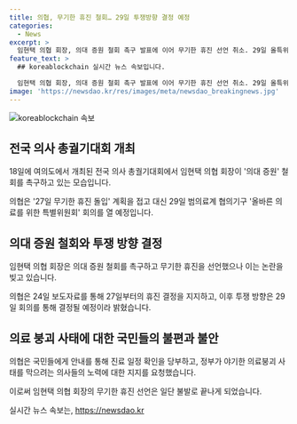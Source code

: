 ```yaml
---
title: 의협, 무기한 휴진 철회… 29일 투쟁방향 결정 예정
categories:
  - News
excerpt: >
  임현택 의협 회장, 의대 증원 철회 촉구 발표에 이어 무기한 휴진 선언 취소. 29일 올특위 회의 개최하여 향후 투쟁 방향 결정 예고. 의료 붕괴 우려에 국민들에게 진료 일정 안내 요청. 회장의 깜짝 발표는 논란 끝에 불발로 종결.
feature_text: >
  ## koreablockchain 실시간 뉴스 속보입니다.

  임현택 의협 회장, 의대 증원 철회 촉구 발표에 이어 무기한 휴진 선언 취소. 29일 올특위 회의 개최하여 향후 투쟁 방향 결정 예고. 의료 붕괴 우려에 국민들에게 진료 일정 안내 요청. 회장의 깜짝 발표는 논란 끝에 불발로 종결.
image: 'https://newsdao.kr/res/images/meta/newsdao_breakingnews.jpg'
---
```


<p><img src="https://newsdao.kr/res/images/meta/newsdao_breakingnews.jpg" alt="koreablockchain 속보" /></p>

<h2 data-ke-size="size26">전국 의사 총궐기대회 개최</h2>

<p data-ke-size="size16">18일에 여의도에서 개최된 전국 의사 총궐기대회에서 임현택 의협 회장이 '의대 증원' 철회를 촉구하고 있는 모습입니다.</p>

<p data-ke-size="size16">의협은 '27일 무기한 휴진 돌입' 계획을 접고 대신 29일 범의료계 협의기구 '올바른 의료를 위한 특별위원회' 회의를 열 예정입니다.</p>

<h2 data-ke-size="size26">의대 증원 철회와 투쟁 방향 결정</h2>

<p data-ke-size="size16">임현택 의협 회장은 의대 증원 철회를 촉구하고 무기한 휴진을 선언했으나 이는 논란을 빚고 있습니다.</p>

<p data-ke-size="size16">의협은 24일 보도자료를 통해 27일부터의 휴진 결정을 지지하고, 이후 투쟁 방향은 29일 회의를 통해 결정될 예정이라 밝혔습니다.</p>

<h2 data-ke-size="size26">의료 붕괴 사태에 대한 국민들의 불편과 불안</h2>

<p data-ke-size="size16">의협은 국민들에게 안내를 통해 진료 일정 확인을 당부하고, 정부가 야기한 의료붕괴 사태를 막으려는 의사들의 노력에 대한 지지를 요청했습니다.</p>

<p data-ke-size="size16">이로써 임현택 의협 회장의 무기한 휴진 선언은 일단 불발로 끝나게 되었습니다.</p>
실시간 뉴스 속보는, <a href="https://newsdao.kr" rel="dofollow">https://newsdao.kr</a>


